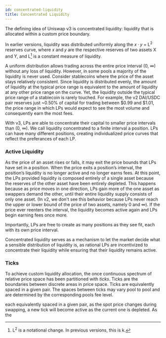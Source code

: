 ```yaml
---
id: concentrated-liquidity
title: Concentrated Liquidity
---
```

The defining idea of Uniswap v3 is concentrated liquidity: liquidity that is allocated within a custom price boundary.

In earlier versions, liquidity was distributed uniformly along the 𝑥 · 𝑦 = L<sup>2</sup> reserves curve, where 𝑥 and 𝑦 are the respective reserves of two assets X and Y, and L[^1] is a constant measure of liquidity. 

A uniform distribution allows trading across the entire price interval (0, ∞) without any loss of liquidity. However, in some pools a majority of the liquidity is never used. Consider stablecoins where the price of the asset stays relatively consistent. Since liquidity is distributed evenly, the amount of liquidity at the typical price range is equivalent to the amount of liquidity at any other price range on the curve. Yet, the liquidity outside the typical price range of a stablecoin is rarely touched. For example, the v2 DAI/USDC pair reserves just ~0.50% of capital for trading between $0.99 and $1.01, the price range in which LPs would expect to see the most volume and consequently earn the most fees.

With v3, LPs are able to concentrate their capital to smaller price intervals than (0, ∞). We call liquidity concentrated to a finite interval a position. LPs can have many different positions, creating individualized price curves that reflect the preferances of each LP.
 
### Active Liquidity

As the price of an asset rises or falls, it may exit the price bounds that LPs have set in a position. When the price exits a position’s interval, the position’s liquidity is no longer active and no longer earns fees. At this point, the LPs provided liquidity is composed entirely of a single asset because the reserves of the other asset have been entirely depleted. This happens because as price moves in one direction, LPs gain more of the one asset as swappers demand the other, until their entire liquidity supply consists of only one asset. (In v2, we don't see this behavior because LPs never reach the upper or lower bound of the price of two assets, namely 0 and ∞). If the price ever reenters the interval, the liquidity becomes active again and LPs begin earning fees once more.

Importantly, LPs are free to create as many positions as they see fit, each with its own price interval.

Concentrated liquidity serves as a mechanism to let the market decide what a sensible distribution of liquidity is, as rational LPs are incentivized to concentrate their liquidity while ensuring that their liquidity remains active.

 ### Ticks

To achieve custom liquidity allocation, the once continuous spectrum of relative price space has been partitioned with *ticks*. Ticks are the boundaries between discrete areas in price space. Ticks are equivalently spaced in a given pair. The spaces between ticks may vary pool to pool and are determined by the corresponding pools fee level. 

 each equivalently spaced in a given pair, as the spot price changes during swapping, a new tick will become active as the current one is depleted. As the 

[^1]: L<sup>2</sup> is a notational change. In previous versions, this is k.